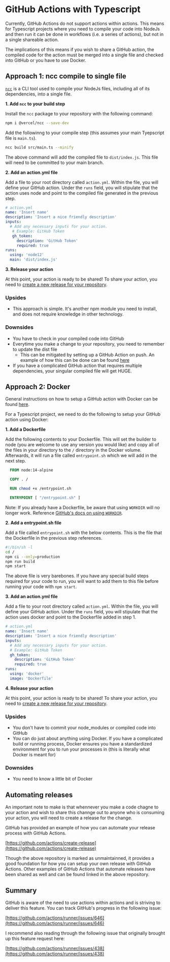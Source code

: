 # GitHub Actions with Typescript

Currently, GitHub Actions do not support actions within actions. This means for Typescript projects where you need to compile your code into NodeJs and then run it can be done in workflows (i.e. a series of actions), but not in a single shareable action.

The implications of this means if you wish to share a GitHub action, the compiled code for the action must be merged into a single file and checked into GitHub or you have to use Docker.

## Approach 1: ncc compile to single file

[`ncc`](https://github.com/vercel/ncc) is a CLI tool used to compile your NodeJs files, including all of its dependencies, into a single file.

**1. Add `ncc` to your build step**

  Install the `ncc` package to your repository with the following command:

  ```bash
  npm i @vercel/ncc --save-dev
  ```

  Add the followinng to your compile step (this assumes your main Tyepscript file is `main.ts`).

  ```bash
  ncc build src/main.ts --minify
  ```

  The above command will add the compiled file to `dist/index.js`. This file will need to be committed to your main branch.

**2. Add an action.yml file**

 Add a file to your root directory called `action.yml`. Within the file, you will define your GitHub action. Under the `runs` field, you will stipulate that the action uses node and point to the compiled file generated in the previous step.

 ```yml
 # action.yml
 name: 'Insert name'
 description: 'Insert a nice friendly description'
 inputs:
   # Add any necessary inputs for your action.
    # Example: GitHub Token
    gh_token:
      description: 'GitHub Token'
      required: true
 runs:
   using: 'node12'
   main: 'dist/index.js'
 ```

**3. Release your action**

  At this point, your action is ready to be shared! To share your action, you need to [create a new release for your repository](https://docs.github.com/en/github/administering-a-repository/managing-releases-in-a-repository).

### Upsides

- This approach is simple. It's another npm module you need to install, and does not require knowledge in other technology.

### Downsides

- You have to check in your compiled code into GitHub
- Everytime you make a change to your repository, you need to remember to update the dist file
  - This can be mitigated by setting up a GitHub Action on push. An example of how this can be done can be found [here](https://ankri.de/github-action-workflow/)
- If you have a complicated GitHub action that requires multiple dependencies, your singular compiled file will get HUGE.

## Approach 2: Docker

General instructions on how to setup a GitHub action with Docker can be found [here](https://docs.github.com/en/actions/creating-actions/creating-a-docker-container-action).

For a Typescript project, we need to do the following to setup your GitHub action using Docker:

**1. Add a Dockerfile**

  Add the following contents to your Dockerfile. This will set the builder to node (you are welcome to use any version you would like) and copy all of the files in your directory to the `/` directory in the Docker volume. Afterwards, it will run a file called `entrypoint.sh` which we will add in the next step.
  
  ```dockerfile
    FROM node:14-alpine

    COPY . /

    RUN chmod +x /entrypoint.sh

    ENTRYPOINT [ "/entrypoint.sh" ]
  ```

  Note: If you already have a Dockerfile, be aware that using `WORKDIR` will no longer work. Reference [GitHub's docs on using `WORKDIR`](https://docs.github.com/en/actions/creating-actions/dockerfile-support-for-github-actions#workdir).

**2. Add a entrypoint.sh file**

  Add a file called `entrypoint.sh` with the below contents. This is the file that the Dockerfile in the previous step references.

  ```bash
  #!/bin/sh -l
  cd /
  npm ci --only=production
  npm run build
  npm start
  ```

  The above file is very barebones. If you have any special build steps required for your code to run, you will want to add them to this file before running your code with `npm start`.

**3. Add an action.yml file**

  Add a file to your root directory called `action.yml`. Within the file, you will define your GitHub action. Under the `runs` field, you will stipulate that the action uses docker and point to the Dockerfile added in step 1.

  ```yml
  # action.yml
  name: 'Insert name'
  description: 'Insert a nice friendly description'
  inputs:
    # Add any necessary inputs for your action.
    # Example: GitHub Token
    gh_token:
      description: 'GitHub Token'
      required: true
  runs:
    using: 'docker'
    image: 'Dockerfile'
  ```

**4. Release your action**

  At this point, your action is ready to be shared! To share your action, you need to [create a new release for your repository](https://docs.github.com/en/github/administering-a-repository/managing-releases-in-a-repository).

### Upsides

- You don't have to commit your node_modules or compiled code into GitHub
- You can do just about anything using Docker. If you have a complicated build or running process, Docker ensures you have a standardized environment for you to run your processes in (this is literally what Docker is meant for)

### Downsides

- You need to know a little bit of Docker

## Automating releases

An important note to make is that whennever you make a code chagne to your action and wish to share this channge out to anyone who is consuming your action, you will need to create a release for the change.

GitHub has provided an example of how you can automate your release process with GitHub Actions.

[https://github.com/actions/create-release](https://github.com/actions/create-release)

Though the above repository is marked as unmaintainned, it provides a good foundation for how you can setup your own release with GitHub Actions. Other examples of GitHub Actions that automate releases have been shared as well and can be found linked in the above repository.

## Summary

GitHub is aware of the need to use actions within actions and is striving to deliver this feature. You can track GitHub's progress in the following issue:

[https://github.com/actions/runner/issues/646](https://github.com/actions/runner/issues/646)

I recommend also reading through the following issue that originally brought up this feature request here:

[https://github.com/actions/runner/issues/438](https://github.com/actions/runner/issues/438)

